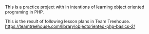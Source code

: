 This is a practice project with in intentions of learning object oriented programing in PHP. 

This is the result of following lesson plans in Team Treehouse. 
https://teamtreehouse.com/library/objectoriented-php-basics-2/